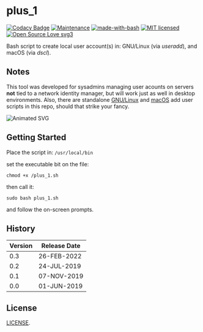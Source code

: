 # plus_1

[![Codacy Badge](https://api.codacy.com/project/badge/Grade/d9aaccd5c21741989e69e273117f1d45)](https://www.codacy.com/app/marshki/plus_1?utm_source=github.com&amp;utm_medium=referral&amp;utm_content=marshki/plus_1&amp;utm_campaign=Badge_Grade)
[![Maintenance](https://img.shields.io/badge/Maintained%3F-yes-green.svg)](https://GitHub.com/Naereen/StrapDown.js/graphs/commit-activity)
[![made-with-bash](https://img.shields.io/badge/Made%20with-Bash-1f425f.svg)](https://www.gnu.org/software/bash/)
[![MIT licensed](https://img.shields.io/badge/license-MIT-blue.svg)](https://raw.githubusercontent.com/hyperium/hyper/master/LICENSE)
[![Open Source Love svg3](https://badges.frapsoft.com/os/v3/open-source.svg?v=103)](https://github.com/ellerbrock/open-source-badges/)

Bash script to create local user account(s) in: 
GNU/Linux (via *useradd*), and macOS (via *dscl*). 

## Notes 

This tool was developed for sysadmins managing user acounts on servers 
**not** tied to a network identity manager,
but will work just as well in desktop environments.
Also, there are standalone [GNU/Linux](https://github.com/marshki/plus_1/blob/master/functions/GNU_Linux/linux_add.sh) 
and [macOS](https://github.com/marshki/plus_1/blob/master/functions/macOS/macOS_add.sh) add user scripts in this repo, 
should that strike your fancy. 

![Animated SVG](https://rawcdn.githack.com/marshki/plus_1/82c4815ee2f23978dd493df8cf0b2674c31cbd36/docs/termtosvg_iicyaexq.svg)

## Getting Started

Place the script in: `/usr/local/bin` 

set the executable bit on the file:

`chmod +x /plus_1.sh`   

then call it:

`sudo bash plus_1.sh` 

and follow the on-screen prompts. 
 
## History

|Version  |Release Date  |  
|---      |---           |
| 0.3     | 26-FEB-2022  |
| 0.2     | 24-JUL-2019  |
| 0.1     | 07-NOV-2019  |
| 0.0     | 01-JUN-2019  |

## License 
[LICENSE](https://github.com/marshki/plus_1/blob/master/LICENSE).
